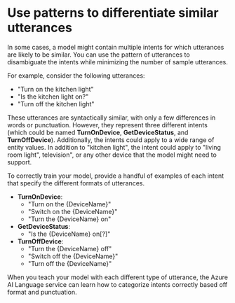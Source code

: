 
# 
# Use patterns to differentiate similar utterances

In some cases, a model might contain multiple intents for which utterances are likely to be similar. You can use the pattern of utterances to disambiguate the intents while minimizing the number of sample utterances.

For example, consider the following utterances:

- "Turn on the kitchen light"
- "Is the kitchen light on?"
- "Turn off the kitchen light"

These utterances are syntactically similar, with only a few differences in words or punctuation. However, they represent three different intents (which could be named **TurnOnDevice**, **GetDeviceStatus**, and **TurnOffDevice**). Additionally, the intents could apply to a wide range of entity values. In addition to "kitchen light", the intent could apply to "living room light", television", or any other device that the model might need to support.

To correctly train your model, provide a handful of examples of each intent that specify the different formats of utterances.

- **TurnOnDevice**:
	- "Turn on the {DeviceName}"
	- "Switch on the {DeviceName}"
	- "Turn the {DeviceName} on"
- **GetDeviceStatus**:
	- "Is the {DeviceName} on[?]"
- **TurnOffDevice**:
	- "Turn the {DeviceName} off"
	- "Switch off the {DeviceName}"
	- "Turn off the {DeviceName}"

When you teach your model with each different type of utterance, the Azure AI Language service can learn how to categorize intents correctly based off format and punctuation.



